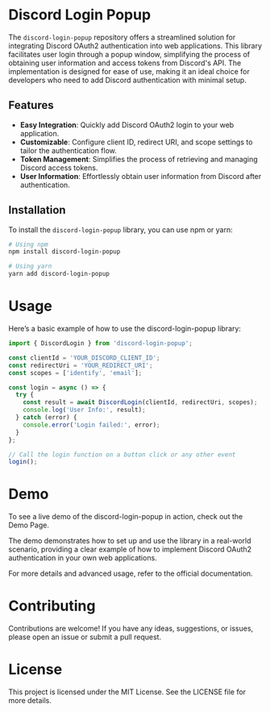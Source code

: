 # Discord Login Popup

The `discord-login-popup` repository offers a streamlined solution for integrating Discord OAuth2 authentication into web applications. This library facilitates user login through a popup window, simplifying the process of obtaining user information and access tokens from Discord's API. The implementation is designed for ease of use, making it an ideal choice for developers who need to add Discord authentication with minimal setup.

## Features

- **Easy Integration**: Quickly add Discord OAuth2 login to your web application.
- **Customizable**: Configure client ID, redirect URI, and scope settings to tailor the authentication flow.
- **Token Management**: Simplifies the process of retrieving and managing Discord access tokens.
- **User Information**: Effortlessly obtain user information from Discord after authentication.

## Installation

To install the `discord-login-popup` library, you can use npm or yarn:

```bash
# Using npm
npm install discord-login-popup

# Using yarn
yarn add discord-login-popup
```

# Usage
Here’s a basic example of how to use the discord-login-popup library:

```typescript
import { DiscordLogin } from 'discord-login-popup';

const clientId = 'YOUR_DISCORD_CLIENT_ID';
const redirectUri = 'YOUR_REDIRECT_URI';
const scopes = ['identify', 'email'];

const login = async () => {
  try {
    const result = await DiscordLogin(clientId, redirectUri, scopes);
    console.log('User Info:', result);
  } catch (error) {
    console.error('Login failed:', error);
  }
};

// Call the login function on a button click or any other event
login();
```

# Demo
To see a live demo of the discord-login-popup in action, check out the Demo Page.

The demo demonstrates how to set up and use the library in a real-world scenario, providing a clear example of how to implement Discord OAuth2 authentication in your own web applications.

For more details and advanced usage, refer to the official documentation.

# Contributing
Contributions are welcome! If you have any ideas, suggestions, or issues, please open an issue or submit a pull request.

# License
This project is licensed under the MIT License. See the LICENSE file for more details.

